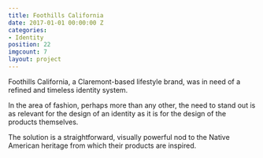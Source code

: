 ```yaml
---
title: Foothills California
date: 2017-01-01 00:00:00 Z
categories:
- Identity
position: 22
imgcount: 7
layout: project
---
```


Foothills California, a Claremont-based lifestyle brand, was in need of a refined and timeless identity system.


In the area of fashion, perhaps more than any other, the need to stand out is as relevant for the design of an identity as it is for the design of the products themselves.

The solution is a straightforward, visually powerful nod to the Native American heritage from which their products are inspired.
